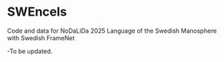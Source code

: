 # SWEncels
Code and data for NoDaLiDa 2025 Language of the Swedish Manosphere with Swedish FrameNet

-To be updated.
